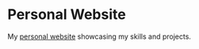 # Personal Website

My [personal website](https://thisisvinny.github.io/ "https://thisisvinny.github.io/") showcasing my skills and projects.